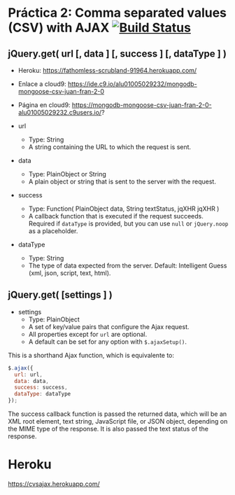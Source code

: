 # Práctica 2: Comma separated values (CSV) with AJAX [![Build Status](https://travis-ci.org/alu0100502923/mongodb-mongoose-csv-juan-fran-2-0.svg?branch=master)](https://travis-ci.org/alu0100502923/mongodb-mongoose-csv-juan-fran-2-0)

## jQuery.get( url [, data ] [, success ] [, dataType ] )

* Heroku: https://fathomless-scrubland-91964.herokuapp.com/
* Enlace a cloud9: https://ide.c9.io/alu01005029232/mongodb-mongoose-csv-juan-fran-2-0
* Página en cloud9: https://mongodb-mongoose-csv-juan-fran-2-0-alu01005029232.c9users.io/?

* url
  * Type: String
  * A string containing the URL to which the request is sent.
* data
  * Type: PlainObject or String
  * A plain object or string that is sent to the server with the request.
* success
  * Type: Function( PlainObject data, String textStatus, jqXHR jqXHR )
  * A callback function that is executed if the request succeeds. 
    Required if `dataType` is provided, but you can use `null` or `jQuery.noop` as a placeholder.
* dataType
  * Type: String
  * The type of data expected from the server. Default: Intelligent Guess (xml, json, script, text, html).

## jQuery.get( [settings ] )
* settings
  * Type: PlainObject
  * A set of key/value pairs that configure the Ajax request. 
  * All properties except for `url` are optional. 
  * A default can be set for any option with `$.ajaxSetup()`.

This is a shorthand Ajax function, which is equivalente to:

```javascript
$.ajax({
  url: url,
  data: data,
  success: success,
  dataType: dataType
});
```

The success callback function is passed the returned data, which will be an XML root element, text string, JavaScript file, or JSON object, depending on the MIME type of the response. It is also passed the text status of the response.

# Heroku 
https://cvsajax.herokuapp.com/

